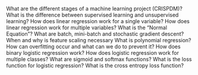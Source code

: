 What are the different stages of a machine learning project (CRISPDM)?
What is the difference between supervised learning and unsupervised learning?
How does linear regression work for a single variable?
How does linear regression work for multiple variables?
What is the “Normal Equation”?
What are batch, mini-batch and stochastic gradient descent?
When and why is feature scaling necessary
What is polynomial regression?
How can overfitting occur and what can we do to prevent it?
How does binary logistic regression work?
How does logistic regression work for multiple classes?
What are sigmoid and softmax functions?
What is the loss function for logistic regression?
What is the cross entropy loss function?